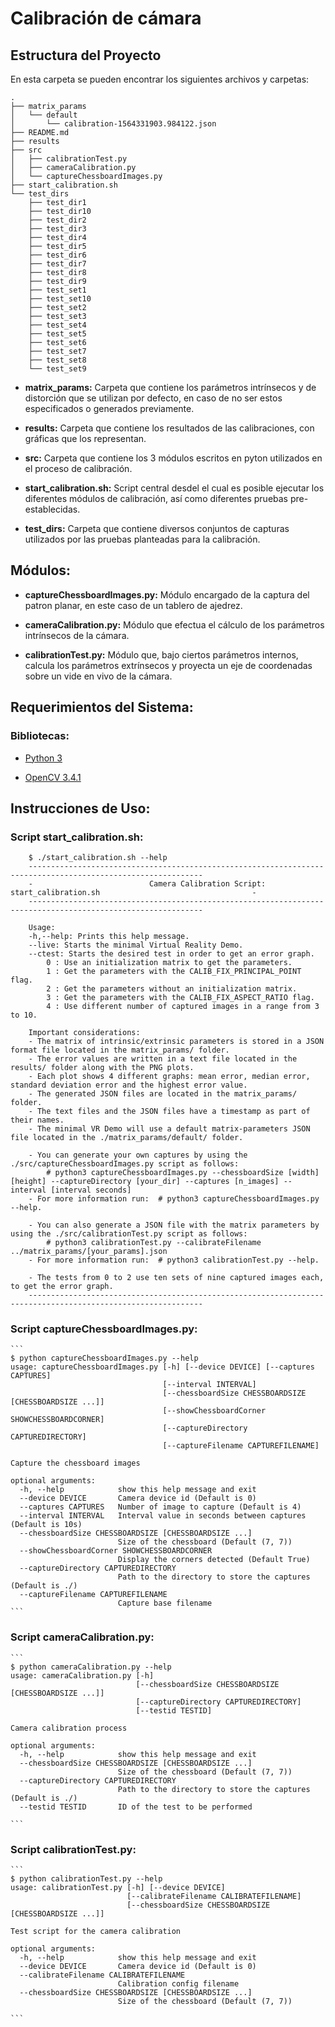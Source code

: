 # Calibración de cámara

## Estructura del Proyecto

En esta carpeta se pueden encontrar los siguientes archivos y carpetas:

```
.
├── matrix_params
│   └── default
│       └── calibration-1564331903.984122.json
├── README.md
├── results
├── src
│   ├── calibrationTest.py
│   ├── cameraCalibration.py
│   └── captureChessboardImages.py
├── start_calibration.sh
└── test_dirs
    ├── test_dir1
    ├── test_dir10
    ├── test_dir2
    ├── test_dir3
    ├── test_dir4
    ├── test_dir5
    ├── test_dir6
    ├── test_dir7
    ├── test_dir8
    ├── test_dir9
    ├── test_set1
    ├── test_set10
    ├── test_set2
    ├── test_set3
    ├── test_set4
    ├── test_set5
    ├── test_set6
    ├── test_set7
    ├── test_set8
    └── test_set9
```

* __matrix_params:__ Carpeta que contiene los parámetros intrínsecos y de distorción que se utilizan por defecto, en caso de no ser estos especificados o generados previamente.

* __results:__ Carpeta que contiene los resultados de las calibraciones, con gráficas que los representan.

* __src:__ Carpeta que contiene los 3 módulos escritos en pyton utilizados en el proceso de calibración.

* __start_calibration.sh:__ Script central desdel el cual es posible ejecutar los diferentes módulos de calibración, así como diferentes pruebas pre-establecidas.

* __test_dirs:__ Carpeta que contiene diversos conjuntos de capturas utilizados por las pruebas planteadas para la calibración.


## Módulos:

* __captureChessboardImages.py:__ Módulo encargado de la captura del patron planar, en este caso de un tablero de ajedrez.

* __cameraCalibration.py:__ Módulo que efectua el cálculo de los parámetros intrínsecos de la cámara.

* __calibrationTest.py:__ Módulo que, bajo ciertos parámetros internos, calcula los parámetros extrínsecos y proyecta un eje de coordenadas sobre un vide en vivo de la cámara.


## Requerimientos del Sistema:

### Bibliotecas:

* [Python 3](https://www.python.org/downloads/)

* [OpenCV 3.4.1](https://opencv.org/opencv-3-4-1/)

## Instrucciones de Uso:

### Script __start_calibration.sh__:

```
    $ ./start_calibration.sh --help
    -------------------------------------------------------------------------------------------------------------
    -                          Camera Calibration Script: start_calibration.sh                                  -
    -------------------------------------------------------------------------------------------------------------

    Usage:
    -h,--help: Prints this help message.
    --live: Starts the minimal Virtual Reality Demo.
    --ctest: Starts the desired test in order to get an error graph.
        0 : Use an initialization matrix to get the parameters.
        1 : Get the parameters with the CALIB_FIX_PRINCIPAL_POINT flag.
        2 : Get the parameters without an initialization matrix.
        3 : Get the parameters with the CALIB_FIX_ASPECT_RATIO flag.
        4 : Use different number of captured images in a range from 3 to 10.

    Important considerations:
    - The matrix of intrinsic/extrinsic parameters is stored in a JSON format file located in the matrix_params/ folder.
    - The error values are written in a text file located in the results/ folder along with the PNG plots.
    - Each plot shows 4 different graphs: mean error, median error, standard deviation error and the highest error value.
    - The generated JSON files are located in the matrix_params/ folder.
    - The text files and the JSON files have a timestamp as part of their names.
    - The minimal VR Demo will use a default matrix-parameters JSON file located in the ./matrix_params/default/ folder.

    - You can generate your own captures by using the ./src/captureChessboardImages.py script as follows: 
        # python3 captureChessboardImages.py --chessboardSize [width] [height] --captureDirectory [your_dir] --captures [n_images] --interval [interval seconds]
    - For more information run:  # python3 captureChessboardImages.py --help.

    - You can also generate a JSON file with the matrix parameters by using the ./src/calibrationTest.py script as follows: 
        # python3 calibrationTest.py --calibrateFilename ../matrix_params/[your_params].json
    - For more information run:  # python3 calibrationTest.py --help.

    - The tests from 0 to 2 use ten sets of nine captured images each, to get the error graph.
    -------------------------------------------------------------------------------------------------------------

```

### Script __captureChessboardImages.py__:

    ```
    $ python captureChessboardImages.py --help
    usage: captureChessboardImages.py [-h] [--device DEVICE] [--captures CAPTURES]
                                      [--interval INTERVAL]
                                      [--chessboardSize CHESSBOARDSIZE [CHESSBOARDSIZE ...]]
                                      [--showChessboardCorner SHOWCHESSBOARDCORNER]
                                      [--captureDirectory CAPTUREDIRECTORY]
                                      [--captureFilename CAPTUREFILENAME]

    Capture the chessboard images

    optional arguments:
      -h, --help            show this help message and exit
      --device DEVICE       Camera device id (Default is 0)
      --captures CAPTURES   Number of image to capture (Default is 4)
      --interval INTERVAL   Interval value in seconds between captures (Default is 10s)
      --chessboardSize CHESSBOARDSIZE [CHESSBOARDSIZE ...]
                            Size of the chessboard (Default (7, 7))
      --showChessboardCorner SHOWCHESSBOARDCORNER
                            Display the corners detected (Default True)
      --captureDirectory CAPTUREDIRECTORY
                            Path to the directory to store the captures (Default is ./)
      --captureFilename CAPTUREFILENAME
                            Capture base filename
    ```

### Script __cameraCalibration.py__:
    
    ```
    $ python cameraCalibration.py --help
    usage: cameraCalibration.py [-h]
                                [--chessboardSize CHESSBOARDSIZE [CHESSBOARDSIZE ...]]
                                [--captureDirectory CAPTUREDIRECTORY]
                                [--testid TESTID]

    Camera calibration process

    optional arguments:
      -h, --help            show this help message and exit
      --chessboardSize CHESSBOARDSIZE [CHESSBOARDSIZE ...]
                            Size of the chessboard (Default (7, 7))
      --captureDirectory CAPTUREDIRECTORY
                            Path to the directory to store the captures (Default is ./)
      --testid TESTID       ID of the test to be performed

    ```

### Script __calibrationTest.py__:

    ```
    $ python calibrationTest.py --help
    usage: calibrationTest.py [-h] [--device DEVICE]
                              [--calibrateFilename CALIBRATEFILENAME]
                              [--chessboardSize CHESSBOARDSIZE [CHESSBOARDSIZE ...]]

    Test script for the camera calibration

    optional arguments:
      -h, --help            show this help message and exit
      --device DEVICE       Camera device id (Default is 0)
      --calibrateFilename CALIBRATEFILENAME
                            Calibration config filename
      --chessboardSize CHESSBOARDSIZE [CHESSBOARDSIZE ...]
                            Size of the chessboard (Default (7, 7))

    ```
